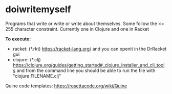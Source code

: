 # doiwritemyself
Programs that write or write or write about themselves. Some follow the &lt;= 255 character constraint. Currently one in Clojure and one in Racket

**To execute:** 
+ racket: (\*.rkt) https://racket-lang.org/ and you can openit  in the DrRacket gui
+ clojure: (\*.clj) https://clojure.org/guides/getting_started#_clojure_installer_and_cli_tools and from the command line you should be able to run the file with "clojure FILENAME.clj"

Quine code templates: https://rosettacode.org/wiki/Quine
